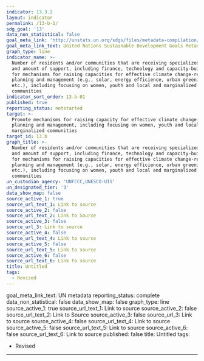 ```yaml
---
indicator: 13.3.2
layout: indicator
permalink: /13-b-1/
sdg_goal: '13'
data_non_statistical: false
goal_meta_link: 'http://unstats.un.org/sdgs/files/metadata-compilation/Metadata-Goal-13.pdf'
goal_meta_link_text: United Nations Sustainable Development Goals Metadata (pdf 759kB)
graph_type: line
indicator_name: >-
  Number of residents and/or communities that are receiving specialized support,
  and amount of support, including finance, technology and capacity-building,
  for mechanisms for raising capacities for effective climate change-related
  planning and management (e.g., solar, energy efficience, urban greening,
  etc.), including focusing on women, youth and local and marginalized
  communities
indicator_sort_order: 13-b-01
published: true
reporting_status: notstarted
target: >-
  Promote mechanisms for raising capacity for effective climate change-related
  planning and management, including focusing on women, youth and local
  marginalized communities
target_id: 13.b
graph_title: >-
  Number of residents and/or communities that are receiving specialized support,
  and amount of support, including finance, technology and capacity-building,
  for mechanisms for raising capacities for effective climate change-related
  planning and management (e.g., solar, energy efficience, urban greening,
  etc.), including focusing on women, youth and local and marginalized
  communities
un_custodian_agency: 'UNFCCC,UNESCO-UIS'
un_designated_tier: '3'
data_show_map: false
source_active_1: true
source_url_text_1: Link to source
source_active_2: false
source_url_text_2: Link to Source
source_active_3: false
source_url_3: Link to source
source_active_4: false
source_url_text_4: Link to source
source_active_5: false
source_url_text_5: Link to source
source_active_6: false
source_url_text_6: Link to source
title: Untitled
tags:
  - Revised
---
```

goal_meta_link_text: UN metadata
reporting_status: complete
data_non_statistical: false
data_show_map: false
graph_type: line
source_active_1: true
source_url_text_1: Link to source
source_active_2: false
source_url_text_2: Link to Source
source_active_3: false
source_url_3: Link to source
source_active_4: false
source_url_text_4: Link to source
source_active_5: false
source_url_text_5: Link to source
source_active_6: false
source_url_text_6: Link to source
published: false
title: Untitled
tags:
  - Revised
---
